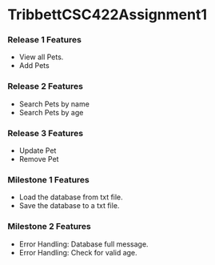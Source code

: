 # TribbettCSC422Assignment1

### Release 1 Features

- View all Pets.
- Add Pets

### Release 2 Features

- Search Pets by name
- Search Pets by age

### Release 3 Features

- Update Pet
- Remove Pet

### Milestone 1 Features

- Load the database from txt file.
- Save the database to a txt file. 

### Milestone 2 Features 

- Error Handling: Database full message.
- Error Handling: Check for valid age.
